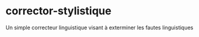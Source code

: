 # corrector-stylistique
Un simple correcteur linguistique visant à exterminer les fautes linguistiques
